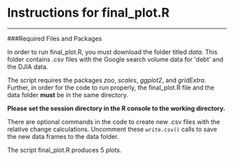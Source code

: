 Instructions for final_plot.R
===
---

###Required Files and Packages

In order to run final_plot.R, you must download the folder titled *data*. This folder contains .csv files with the Google search volume data for 'debt' and the DJIA data. 

The script requires the packages *zoo*, *scales*, *ggplot2*, and *gridExtra*. Further, in order for the code to run properly, the final_plot.R file and the data folder **must** be in the same directory. 

**Please set the session directory in the R console to the working directory.**

There are optional commands in the code to create new .csv files with the relative change calculations. Uncomment these `write.csv()` calls to save the new data frames to the data folder. 

The script final_plot.R produces 5 plots. 

